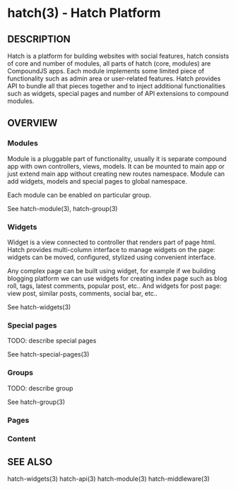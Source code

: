 hatch(3) - Hatch Platform
=========================

## DESCRIPTION

Hatch is a platform for building websites with social features, hatch consists
of core and number of modules, all parts of hatch (core, modules) are CompoundJS
apps. Each module implements some limited piece of functionality such as admin
area or user-related features. Hatch provides API to bundle all that pieces
together and to inject additional functionalities such as widgets, special pages
and number of API extensions to compound modules.

## OVERVIEW

### Modules

Module is a pluggable part of functionality, usually it is separate compound app
with own controllers, views, models. It can be mounted to main app or just
extend main app without creating new routes namespace. Module can add widgets,
models and special pages to global namespace.

Each module can be enabled on particular group.

See hatch-module(3), hatch-group(3)

### Widgets

Widget is a view connected to controller that renders part of page html. Hatch
provides multi-column interface to manage widgets on the page: widgets can be
moved, configured, stylized using convenient interface.

Any complex page can be built using widget, for example if we building blogging
platform we can use widgets for creating index page such as blog roll, tags,
latest comments, popular post, etc.. And widgets for post page: view post,
similar posts, comments, social bar, etc..

See hatch-widgets(3)

### Special pages

TODO: describe special pages

See hatch-special-pages(3)

### Groups

TODO: describe group

See hatch-group(3)

### Pages

### Content

## SEE ALSO

hatch-widgets(3) hatch-api(3) hatch-module(3) hatch-middleware(3)
